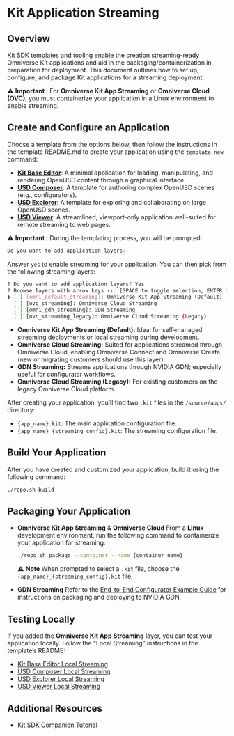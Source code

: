 # Kit Application Streaming

## Overview

Kit SDK templates and tooling enable the creation streaming-ready Omniverse Kit applications and aid in the packaging/containerization in preparation for deployment. This document outlines how to set up, configure, and package Kit applications for a streaming deployment.

:warning: **Important :** For **Omniverse Kit App Streaming** or **Omniverse Cloud (OVC)**, you must containerize your application in a Linux environment to enable streaming.

## Create and Configure an Application

Choose a template from the options below, then follow the instructions in the template README.md to create your application using the `template new` command:

- **[Kit Base Editor](../../templates/apps/kit_base_editor/)**: A minimal application for loading, manipulating, and rendering OpenUSD content through a graphical interface.
- **[USD Composer](../../templates/apps/usd_composer)**: A template for authoring complex OpenUSD scenes (e.g., configurators).
- **[USD Explorer](../../templates/apps/usd_explorer)**: A template for exploring and collaborating on large OpenUSD scenes.
- **[USD Viewer](../../templates/apps/usd_viewer)**: A streamlined, viewport-only application well-suited for remote streaming to web pages.

:warning: **Important :** During the templating process, you will be prompted:

```bash
Do you want to add application layers?
```

Answer `yes` to enable streaming for your application. You can then pick from the following streaming layers:

```bash
? Do you want to add application layers? Yes
? Browse layers with arrow keys ↑↓: [SPACE to toggle selection, ENTER to confirm selection(s)]
❯ [ ] [omni_default_streaming]: Omniverse Kit App Streaming (Default)
  [ ] [ovc_streaming]: Omniverse Cloud Streaming
  [ ] [omni_gdn_streaming]: GDN Streaming
  [ ] [ovc_streaming_legacy]: Omniverse Cloud Streaming (Legacy)
```

- **Omniverse Kit App Streaming (Default):** Ideal for self-managed streaming deployments or local streaming during development.
- **Omniverse Cloud Streaming:** Suited for applications streamed through Omniverse Cloud, enabling Omniverse Connect and Omniverse Create (new or migrating customers should use this layer).
- **GDN Streaming:** Streams applications through NVIDIA GDN; especially useful for configurator workflows.
- **Omniverse Cloud Streaming (Legacy):** For existing customers on the legacy Omniverse Cloud platform.

After creating your application, you’ll find two `.kit` files in the `/source/apps/` directory:
- `{app_name}.kit`: The main application configuration file.
- `{app_name}_{streaming_config}.kit`: The streaming configuration file.

## Build Your Application
After you have created and customized your application, build it using the following command:

```bash
./repo.sh build
```

## Packaging Your Application

- **Omniverse Kit App Streaming** & **Omniverse Cloud**
  From a **Linux** development environment, run the following command to containerize your application for streaming:

  ```bash
  ./repo.sh package --container --name {container name}
  ```

  :warning: **Note**
  When prompted to select a `.kit` file, choose the `{app_name}_{streaming_config}.kit` file.

- **GDN Streaming**
  Refer to the [End-to-End Configurator Example Guide](https://docs.omniverse.nvidia.com/auto-config/latest/overview.html) for instructions on packaging and deploying to NVIDIA GDN.

## Testing Locally

If you added the **Omniverse Kit App Streaming** layer, you can test your application locally. Follow the “Local Streaming” instructions in the template’s README:

- [Kit Base Editor Local Streaming](../../templates/apps/kit_base_editor/README.md#local-streaming)
- [USD Composer Local Streaming](../../templates/apps/usd_composer/README.md#local-streaming)
- [USD Explorer Local Streaming](../../templates/apps/usd_explorer/README.md#local-streaming)
- [USD Viewer Local Streaming](../../templates/apps/usd_viewer/README.md#local-streaming)

## Additional Resources

- [Kit SDK Companion Tutorial](https://docs.omniverse.nvidia.com/kit/docs/kit-app-template/latest/docs/intro.html)